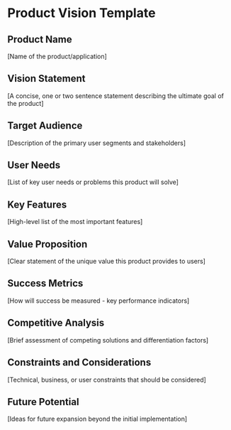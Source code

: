 # Product Vision Template

## Product Name
[Name of the product/application]

## Vision Statement
[A concise, one or two sentence statement describing the ultimate goal of the product]

## Target Audience
[Description of the primary user segments and stakeholders]

## User Needs
[List of key user needs or problems this product will solve]

## Key Features
[High-level list of the most important features]

## Value Proposition
[Clear statement of the unique value this product provides to users]

## Success Metrics
[How will success be measured - key performance indicators]

## Competitive Analysis
[Brief assessment of competing solutions and differentiation factors]

## Constraints and Considerations
[Technical, business, or user constraints that should be considered]

## Future Potential
[Ideas for future expansion beyond the initial implementation]